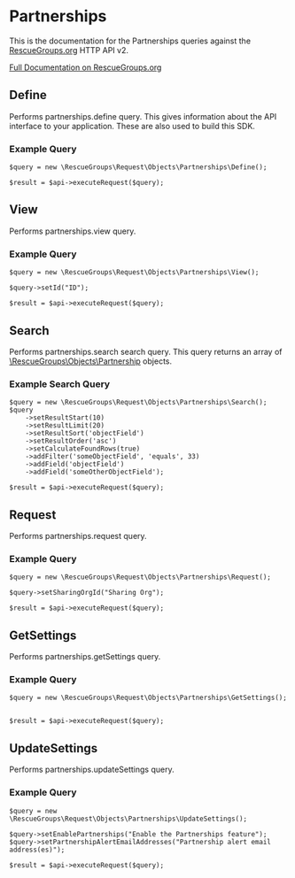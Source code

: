 # Partnerships

This is the documentation for the Partnerships queries against the [RescueGroups.org](https://www.rescuegroups.org/) HTTP API v2.

[Full Documentation on RescueGroups.org](https://userguide.rescuegroups.org/display/APIDG/Object+definitions#Objectdefinitions-partnerships)

## Define
Performs partnerships.define query. This gives information about the API interface to your application. These are also used to build this SDK.

### Example Query

    $query = new \RescueGroups\Request\Objects\Partnerships\Define();

    $result = $api->executeRequest($query);
## View
Performs partnerships.view query.

### Example Query

    $query = new \RescueGroups\Request\Objects\Partnerships\View();

    $query->setId("ID");

    $result = $api->executeRequest($query);

## Search
Performs partnerships.search search query. This query returns an array of [\RescueGroups\Objects\Partnership](../../../src/Objects/Partnership.php) objects.

### Example Search Query

    $query = new \RescueGroups\Request\Objects\Partnerships\Search();
    $query
        ->setResultStart(10)
        ->setResultLimit(20)
        ->setResultSort('objectField')
        ->setResultOrder('asc')
        ->setCalculateFoundRows(true)
        ->addFilter('someObjectField', 'equals', 33)
        ->addField('objectField')
        ->addField('someOtherObjectField');

    $result = $api->executeRequest($query);
## Request
Performs partnerships.request query.

### Example Query

    $query = new \RescueGroups\Request\Objects\Partnerships\Request();

    $query->setSharingOrgId("Sharing Org");

    $result = $api->executeRequest($query);

## GetSettings
Performs partnerships.getSettings query.

### Example Query

    $query = new \RescueGroups\Request\Objects\Partnerships\GetSettings();


    $result = $api->executeRequest($query);

## UpdateSettings
Performs partnerships.updateSettings query.

### Example Query

    $query = new \RescueGroups\Request\Objects\Partnerships\UpdateSettings();

    $query->setEnablePartnerships("Enable the Partnerships feature");
    $query->setPartnershipAlertEmailAddresses("Partnership alert email address(es)");

    $result = $api->executeRequest($query);

